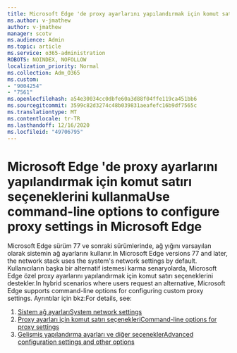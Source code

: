 ```yaml
---
title: Microsoft Edge 'de proxy ayarlarını yapılandırmak için komut satırı seçeneklerini kullanma
ms.author: v-jmathew
author: v-jmathew
manager: scotv
ms.audience: Admin
ms.topic: article
ms.service: o365-administration
ROBOTS: NOINDEX, NOFOLLOW
localization_priority: Normal
ms.collection: Adm_O365
ms.custom:
- "9004254"
- "7561"
ms.openlocfilehash: a54e30034cc0dbfe60a3d88f04ffe119ca451bb6
ms.sourcegitcommit: 3599c82d3274c48b039831aeafefc16b9df7565c
ms.translationtype: MT
ms.contentlocale: tr-TR
ms.lasthandoff: 12/16/2020
ms.locfileid: "49706795"
---
```

# <a name="use-command-line-options-to-configure-proxy-settings-in-microsoft-edge"></a><span data-ttu-id="9548c-102">Microsoft Edge 'de proxy ayarlarını yapılandırmak için komut satırı seçeneklerini kullanma</span><span class="sxs-lookup"><span data-stu-id="9548c-102">Use command-line options to configure proxy settings in Microsoft Edge</span></span>

<span data-ttu-id="9548c-103">Microsoft Edge sürüm 77 ve sonraki sürümlerinde, ağ yığını varsayılan olarak sistemin ağ ayarlarını kullanır.</span><span class="sxs-lookup"><span data-stu-id="9548c-103">In Microsoft Edge versions 77 and later, the network stack uses the system's network settings by default.</span></span> <span data-ttu-id="9548c-104">Kullanıcıların başka bir alternatif istemesi karma senaryolarda, Microsoft Edge özel proxy ayarlarını yapılandırmak için komut satırı seçeneklerini destekler.</span><span class="sxs-lookup"><span data-stu-id="9548c-104">In hybrid scenarios where users request an alternative, Microsoft Edge supports command-line options for configuring custom proxy settings.</span></span> <span data-ttu-id="9548c-105">Ayrıntılar için bkz:</span><span class="sxs-lookup"><span data-stu-id="9548c-105">For details, see:</span></span>

1. [<span data-ttu-id="9548c-106">Sistem ağ ayarları</span><span class="sxs-lookup"><span data-stu-id="9548c-106">System network settings</span></span>](https://go.microsoft.com/fwlink/?linkid=2133962)
2. [<span data-ttu-id="9548c-107">Proxy ayarları için komut satırı seçenekleri</span><span class="sxs-lookup"><span data-stu-id="9548c-107">Command-line options for proxy settings</span></span>](https://go.microsoft.com/fwlink/?linkid=2134292)
3. [<span data-ttu-id="9548c-108">Gelişmiş yapılandırma ayarları ve diğer seçenekler</span><span class="sxs-lookup"><span data-stu-id="9548c-108">Advanced configuration settings and other options</span></span>](https://go.microsoft.com/fwlink/?linkid=2134293)
